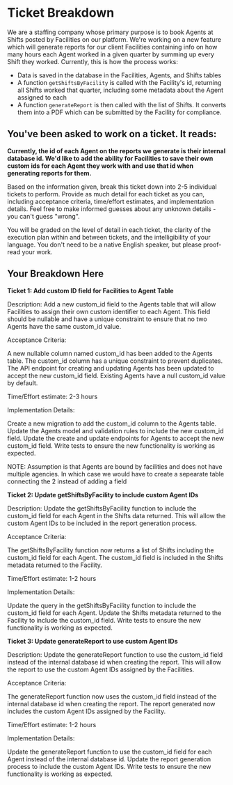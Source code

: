 # Ticket Breakdown

We are a staffing company whose primary purpose is to book Agents at Shifts posted by Facilities on our platform. We're working on a new feature which will generate reports for our client Facilities containing info on how many hours each Agent worked in a given quarter by summing up every Shift they worked. Currently, this is how the process works:

- Data is saved in the database in the Facilities, Agents, and Shifts tables
- A function `getShiftsByFacility` is called with the Facility's id, returning all Shifts worked that quarter, including some metadata about the Agent assigned to each
- A function `generateReport` is then called with the list of Shifts. It converts them into a PDF which can be submitted by the Facility for compliance.

## You've been asked to work on a ticket. It reads:

**Currently, the id of each Agent on the reports we generate is their internal database id. We'd like to add the ability for Facilities to save their own custom ids for each Agent they work with and use that id when generating reports for them.**

Based on the information given, break this ticket down into 2-5 individual tickets to perform. Provide as much detail for each ticket as you can, including acceptance criteria, time/effort estimates, and implementation details. Feel free to make informed guesses about any unknown details - you can't guess "wrong".

You will be graded on the level of detail in each ticket, the clarity of the execution plan within and between tickets, and the intelligibility of your language. You don't need to be a native English speaker, but please proof-read your work.

## Your Breakdown Here

**Ticket 1: Add custom ID field for Facilities to Agent Table**

Description:
Add a new custom_id field to the Agents table that will allow Facilities to assign their own custom identifier to each Agent. This field should be nullable and have a unique constraint to ensure that no two Agents have the same custom_id value.

Acceptance Criteria:

A new nullable column named custom_id has been added to the Agents table.
The custom_id column has a unique constraint to prevent duplicates.
The API endpoint for creating and updating Agents has been updated to accept the new custom_id field.
Existing Agents have a null custom_id value by default.

Time/Effort estimate:
2-3 hours

Implementation Details:

Create a new migration to add the custom_id column to the Agents table.
Update the Agents model and validation rules to include the new custom_id field.
Update the create and update endpoints for Agents to accept the new custom_id field.
Write tests to ensure the new functionality is working as expected.

NOTE: Assumption is that Agents are bound by facilities and does not have multiple agencies. In which case we would have to create a sepearate table connecting the 2 instead of adding a field

**Ticket 2: Update getShiftsByFacility to include custom Agent IDs**

Description:
Update the getShiftsByFacility function to include the custom_id field for each Agent in the Shifts data returned. This will allow the custom Agent IDs to be included in the report generation process.

Acceptance Criteria:

The getShiftsByFacility function now returns a list of Shifts including the custom_id field for each Agent.
The custom_id field is included in the Shifts metadata returned to the Facility.

Time/Effort estimate:
1-2 hours

Implementation Details:

Update the query in the getShiftsByFacility function to include the custom_id field for each Agent.
Update the Shifts metadata returned to the Facility to include the custom_id field.
Write tests to ensure the new functionality is working as expected.

**Ticket 3: Update generateReport to use custom Agent IDs**

Description:
Update the generateReport function to use the custom_id field instead of the internal database id when creating the report. This will allow the report to use the custom Agent IDs assigned by the Facilities.

Acceptance Criteria:

The generateReport function now uses the custom_id field instead of the internal database id when creating the report.
The report generated now includes the custom Agent IDs assigned by the Facility.

Time/Effort estimate:
1-2 hours

Implementation Details:

Update the generateReport function to use the custom_id field for each Agent instead of the internal database id.
Update the report generation process to include the custom Agent IDs.
Write tests to ensure the new functionality is working as expected.
